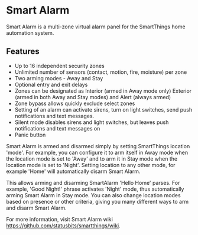 Smart Alarm
===========

Smart Alarm is a multi-zone virtual alarm panel for the SmartThings home automation system.

Features
--------

* Up to 16 independent security zones
* Unlimited number of sensors (contact, motion, fire, moisture) per zone
* Two arming modes - Away and Stay
* Optional entry and exit delays
* Zones can be designated as Interior (armed in Away mode only) Exterior (armed in both Away and Stay modes) and Alert (always armed)
* Zone bypass allows quickly exclude select zones
* Setting of an alarm can activate sirens, turn on light switches, send push notifications and text messages.
* Silent mode disables sirens and light switches, but leaves push notifications and text messages on
* Panic button

Smart Alarm is armed and disarmed simply by setting SmartThings location 'mode'. For example, you can configure it to arm itself in Away mode when the location mode is set to 'Away' and to arm it in Stay mode when the location mode is set to 'Night'. Setting location to any other mode, for example 'Home' will automatically disarm Smart Alarm.

This allows arming and disarming SmartAlarm 'Hello Home' parses. For example, 'Good Night!' phrase activates 'Night' mode, thus automatically arming Smart Alarm in Stay mode. You can also change location modes based on presence or other criteria, giving you many different ways to arm and disarm Smart Alarm.

For more information, visit Smart Alarm wiki https://github.com/statusbits/smartthings/wiki.
